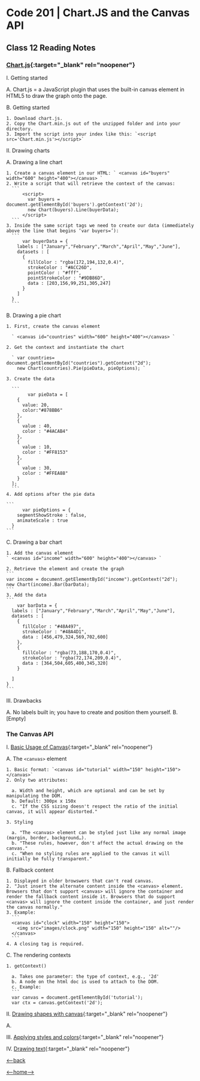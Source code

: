 # Code 201 | Chart.JS and the Canvas API

## Class 12 Reading Notes

### [Chart.js](https://www.webdesignerdepot.com/2013/11/easily-create-stunning-animated-charts-with-chart-js/){:target="_blank" rel="noopener"}

I. Getting started

  A. Chart.js = a JavaScript plugin that uses the built-in canvas element in HTML5 to draw the graph onto the page.

  B. Getting started

    1. Download chart.js.
    2. Copy the Chart.min.js out of the unzipped folder and into your directory.
    3. Import the script into your index like this: `<script src='Chart.min.js'></script>`

II. Drawing charts

  A. Drawing a line chart

    1. Create a canvas element in our HTML: ` <canvas id="buyers" width="600" height="400"></canvas> `
    2. Write a script that will retrieve the context of the canvas: 
      ```
          <script>
            var buyers = document.getElementById('buyers').getContext('2d');
            new Chart(buyers).Line(buyerData);
          </script>
      ```
    3. Inside the same script tags we need to create our data (immediately above the line that begins ‘var buyers=’):
      ```
          var buyerData = {
        labels : ["January","February","March","April","May","June"],
        datasets : [
          {
            fillColor : "rgba(172,194,132,0.4)",
            strokeColor : "#ACC26D",
            pointColor : "#fff",
            pointStrokeColor : "#9DB86D",
            data : [203,156,99,251,305,247]
          }
        ]
      }
      ```
  B. Drawing a pie chart

    1. First, create the canvas element

      ` <canvas id="countries" width="600" height="400"></canvas> `

    2. Get the context and instantiate the chart

      ` var countries= document.getElementById("countries").getContext("2d");
        new Chart(countries).Pie(pieData, pieOptions); `

    3. Create the data

      ```
            var pieData = [
        {
          value: 20,
          color:"#878BB6"
        },
        {
          value : 40,
          color : "#4ACAB4"
        },
        {
          value : 10,
          color : "#FF8153"
        },
        {
          value : 30,
          color : "#FFEA88"
        }
      ];
      ```
    4. Add options after the pie data

    ```
          var pieOptions = {
        segmentShowStroke : false,
        animateScale : true
      }
    ```
  C. Drawing a bar chart

    1. Add the canvas element
    ` <canvas id="income" width="600" height="400"></canvas> `

    2. Retrieve the element and create the graph
    ```
    var income = document.getElementById("income").getContext("2d");
    new Chart(income).Bar(barData);
    ```
    3. Add the data
    ```
        var barData = {
      labels : ["January","February","March","April","May","June"],
      datasets : [
        {
          fillColor : "#48A497",
          strokeColor : "#48A4D1",
          data : [456,479,324,569,702,600]
        },
        {
          fillColor : "rgba(73,188,170,0.4)",
          strokeColor : "rgba(72,174,209,0.4)",
          data : [364,504,605,400,345,320]
        }

      ]
    }
    ```
III. Drawbacks

  A. No labels built in; you have to create and position them yourself. 
  B. [Empty]

### The Canvas API

I. [Basic Usage of Canvas](https://developer.mozilla.org/en-US/docs/Web/API/Canvas_API/Tutorial/Basic_usage){:target="_blank" rel="noopener"}

  A. The `<canvas>` element

    1. Basic format: `<canvas id="tutorial" width="150" height="150"></canvas>`
    2. Only two attributes: 
    
      a. Width and height, which are optional and can be set by manipulating the DOM.
      b. Default: 300px x 150x
      c. "If the CSS sizing doesn't respect the ratio of the initial canvas, it will appear distorted."

    3. Styling

      a. "The <canvas> element can be styled just like any normal image (margin, border, background…).
      b. "These rules, however, don't affect the actual drawing on the canvas."
      c. "When no styling rules are applied to the canvas it will initially be fully transparent."

  B. Fallback content

    1. Displayed in older browswers that can't read canvas.
    2. "Just insert the alternate content inside the <canvas> element. Browsers that don't support <canvas> will ignore the container and render the fallback content inside it. Browsers that do support <canvas> will ignore the content inside the container, and just render the canvas normally."
    3. Example: 
      ```
      <canvas id="clock" width="150" height="150">
        <img src="images/clock.png" width="150" height="150" alt=""/>
      </canvas>
      ```
    4. A closing tag is required.

  C. The rendering contexts

    1. getContext()
    
      a. Takes one parameter: the type of context, e.g., '2d'
      b. A node on the html doc is used to attach to the DOM.
      c. Example:
      ```
      var canvas = document.getElementById('tutorial');
      var ctx = canvas.getContext('2d');

II. [Drawing shapes with canvas](https://developer.mozilla.org/en-US/docs/Web/API/Canvas_API/Tutorial/Drawing_shapes){:target="_blank" rel="noopener"}

  A. 

III. [Applying styles and colors](https://developer.mozilla.org/en-US/docs/Web/API/Canvas_API/Tutorial/Applying_styles_and_colors){:target="_blank" rel="noopener"}

IV. [Drawing text](https://developer.mozilla.org/en-US/docs/Web/API/Canvas_API/Tutorial/Drawing_text){:target="_blank" rel="noopener"}

[<--back](201week3.md)

[<--home-->](../../README.md)
